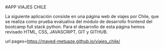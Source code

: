 #APP VIAJES CHILE

La siguiente aplicación consiste en una página web de viajes por Chile, que se realiza como prueba evaluativa del módulo de desarrollo frontend del bootcamp full stack python. Para el desarrollo de esta página hemos revisado HTML, CSS, JAVASCRIPT, GIT y GITHUB.

url pages=https://mayed-metuaze.github.io/viajes_chile/